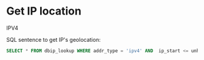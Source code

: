 <!-- TITLE: DB-IP -->
<!-- SUBTITLE: Service to obtain a location from IP using https://db-ip.com -->

# Get IP location 

IPV4 

SQL sentence to get IP's geolocation:

```sql
SELECT * FROM dbip_lookup WHERE addr_type = 'ipv4' AND  ip_start <= unhex(CONV(INET_ATON('190.187.64.106'),10,16))  ORDER BY ip_start DESC LIMIT 1;
```
